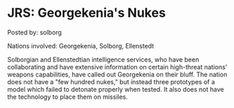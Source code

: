 # JRS: Georgekenia's Nukes

Posted by: solborg

Nations involved: Georgekenia, Solborg, Ellenstedt

Solborgian and Ellenstedtian intelligence services, who have been collaborating and have extensive information on certain high-threat nations' weapons capabilities, have called out Georgekenia on their bluff. The nation does not have a "few hundred nukes," but instead three prototypes of a model which failed to detonate properly when tested. It also does not have the technology to place them on missiles.